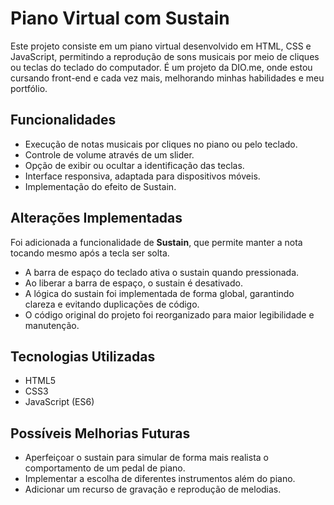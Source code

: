 # Piano Virtual com Sustain

Este projeto consiste em um piano virtual desenvolvido em HTML, CSS e JavaScript, permitindo a reprodução de sons musicais por meio de cliques ou teclas do teclado do computador. É um projeto da DIO.me, onde estou cursando front-end e cada vez mais, melhorando minhas habilidades e meu portfólio.

## Funcionalidades
- Execução de notas musicais por cliques no piano ou pelo teclado.
- Controle de volume através de um slider.
- Opção de exibir ou ocultar a identificação das teclas.
- Interface responsiva, adaptada para dispositivos móveis.
- Implementação do efeito de Sustain.

## Alterações Implementadas
Foi adicionada a funcionalidade de **Sustain**, que permite manter a nota tocando mesmo após a tecla ser solta.  
- A barra de espaço do teclado ativa o sustain quando pressionada.  
- Ao liberar a barra de espaço, o sustain é desativado.  
- A lógica do sustain foi implementada de forma global, garantindo clareza e evitando duplicações de código.  
- O código original do projeto foi reorganizado para maior legibilidade e manutenção.

## Tecnologias Utilizadas
- HTML5  
- CSS3  
- JavaScript (ES6)

## Possíveis Melhorias Futuras
- Aperfeiçoar o sustain para simular de forma mais realista o comportamento de um pedal de piano.  
- Implementar a escolha de diferentes instrumentos além do piano.  
- Adicionar um recurso de gravação e reprodução de melodias.  